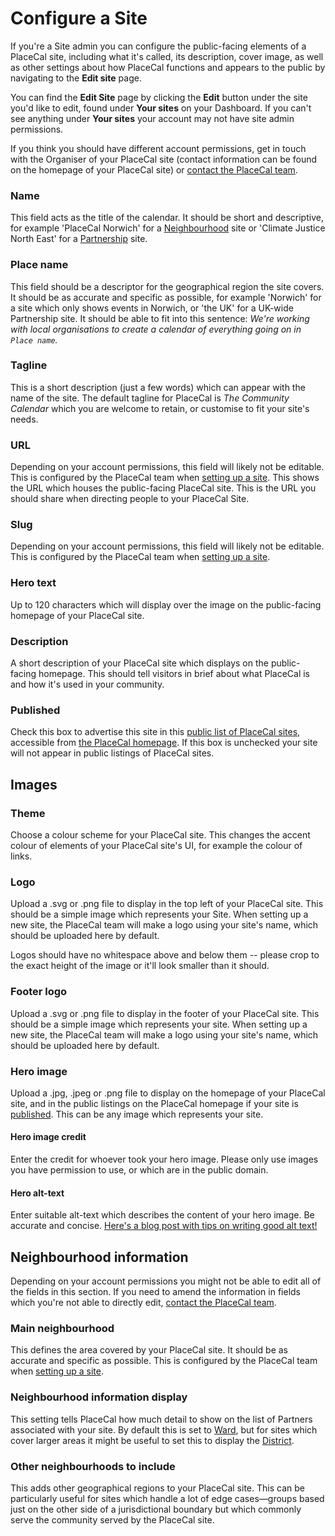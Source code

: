 # Configure a Site

If you're a Site admin you can configure the public-facing elements of a PlaceCal site, including what it's called, its description, cover image, as well as other settings about how PlaceCal functions and appears to the public by navigating to the **Edit site** page.

You can find the **Edit Site** page by clicking the **Edit** button under the site you'd like to edit, found under **Your sites** on your Dashboard. If you can't see anything under **Your sites** your account may not have site admin permissions.&#x20;

If you think you should have different account permissions, get in touch with the Organiser of your PlaceCal site (contact information can be found on the homepage of your PlaceCal site) or [contact the PlaceCal team](mailto:support@placecal.org).&#x20;

### Name

This field acts as the title of the calendar. It should be short and descriptive, for example 'PlaceCal Norwich' for a [Neighbourhood](../reference/glossary/neighbourhoods.md) site or 'Climate Justice North East' for a [Partnership](../reference/glossary/partnerships.md) site.&#x20;

### Place name

This field should be a descriptor for the geographical region the site covers. It should be as accurate and specific as possible, for example 'Norwich' for a site which only shows events in Norwich, or 'the UK' for a UK-wide Partnership site. It should be able to fit into this sentence: _We're working with local organisations to create a calendar of everything going on in `Place name`._&#x20;

### Tagline

This is a short description (just a few words) which can appear with the name of the site. The default tagline for PlaceCal is _The Community Calendar_ which you are welcome to retain, or customise to fit your site's needs.&#x20;

### URL

Depending on your account permissions, this field will likely not be editable. This is configured by the PlaceCal team when [setting up a site](add-a-site.md). This shows the URL which houses the public-facing PlaceCal site. This is the URL you should share when directing people to your PlaceCal Site.&#x20;

### Slug

Depending on your account permissions, this field will likely not be editable. This is configured by the PlaceCal team when [setting up a site](add-a-site.md).

### Hero text

Up to 120 characters which will display over the image on the public-facing homepage of your PlaceCal site.&#x20;

### Description&#x20;

A short description of your PlaceCal site which displays on the public-facing homepage. This should tell visitors in brief about what PlaceCal is and how it's used in your community.&#x20;

### Published

Check this box to advertise this site in this [public list of PlaceCal sites](https://placecal.org/find-placecal), accessible from [the PlaceCal homepage](https://placecal.org/). If this box is unchecked your site will not appear in public listings of PlaceCal sites.&#x20;

## Images

### Theme&#x20;

Choose a colour scheme for your PlaceCal site. This changes the accent colour of elements of your PlaceCal site's UI, for example the colour of links.&#x20;

### Logo

Upload a .svg or .png file to display in the top left of your PlaceCal site. This should be a simple image which represents your Site. When setting up a new site, the PlaceCal team will make a logo using your site's name, which should be uploaded here by default.&#x20;

Logos should have no whitespace above and below them -- please crop to the exact height of the image or it'll look smaller than it should.

### Footer logo

Upload a .svg or .png file to display in the footer of your PlaceCal site. This should be a simple image which represents your site. When setting up a new site, the PlaceCal team will make a logo using your site's name, which should be uploaded here by default.&#x20;

### Hero image

Upload a .jpg, .jpeg or .png file to display on the homepage of your PlaceCal site, and in the public listings on the PlaceCal homepage if your site is [published](configure-a-site.md#published). This can be any image which represents your site.&#x20;

#### Hero image credit

Enter the credit for whoever took your hero image. Please only use images you have permission to use, or which are in the public domain.&#x20;

#### Hero alt-text

Enter suitable alt-text which describes the content of your hero image. Be accurate and concise. [Here's a blog post with tips on writing good alt text!](https://supercooldesign.co.uk/blog/how-to-write-good-alt-text)

## Neighbourhood information

Depending on your account permissions you might not be able to edit all of the fields in this section. If you need to amend the information in fields which you're not able to directly edit, [contact the PlaceCal team](mailto:support@placecal.org).&#x20;

### Main neighbourhood

This defines the area covered by your PlaceCal site. It should be as accurate and specific as possible. This is configured by the PlaceCal team when [setting up a site](add-a-site.md).

### Neighbourhood information display

This setting tells PlaceCal how much detail to show on the list of Partners associated with your site. By default this is set to [Ward](../reference/glossary/wards.md), but for sites which cover larger areas it might be useful to set this to display the [District](../reference/glossary/districts.md).&#x20;

### Other neighbourhoods to include

This adds other geographical regions to your PlaceCal site. This can be particularly useful for sites which handle a lot of edge cases—groups based just on the other side of a jurisdictional boundary but which commonly serve the community served by the PlaceCal site.&#x20;
